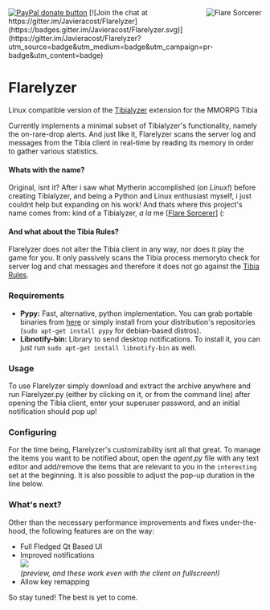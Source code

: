 <img align="right" src="http://i.imgur.com/Lgwgp5D.gif" alt="Flare Sorcerer">
<span class="badge-paypal"><a href="https://www.paypal.com/cgi-bin/webscr?cmd=_s-xclick&amp;hosted_button_id=XU6L3JCZGKHSG" title="Donate to this project using Paypal"><img src="https://img.shields.io/badge/paypal-donate-blue.svg" alt="PayPal donate button" /></a></span>
[![Join the chat at https://gitter.im/Javieracost/Flarelyzer](https://badges.gitter.im/Javieracost/Flarelyzer.svg)](https://gitter.im/Javieracost/Flarelyzer?utm_source=badge&utm_medium=badge&utm_campaign=pr-badge&utm_content=badge)

# Flarelyzer


Linux compatible version of the [Tibialyzer](https://github.com/Mytherin/Tibialyzer) extension for the MMORPG Tibia

Currently implements a minimal subset of Tibialyzer's functionality, namely the on-rare-drop alerts. And just like it, Flarelyzer scans the server log and messages from the Tibia client in real-time by reading its memory in order to gather various statistics.

#### Whats with the name?
Original, isnt it? After i saw what Mytherin accomplished (*_on Linux!_*) before creating Tibialyzer, and being a Python and Linux enthusiast myself, i just couldnt help but expanding on his work! And thats where this project's name comes from: kind of a Tibialyzer, _a la_ me [[Flare Sorcerer](http://www.tibia.com/community/?subtopic=characters&name=Flare+Sorcerer)] (:

#### And what about the Tibia Rules?
Flarelyzer does not alter the Tibia client in any way, nor does it play the game for you. It only passively scans the Tibia process memoryto check for server log and chat messages and therefore it does not go against the [Tibia Rules](.tibia.com/support/?subtopic=tibiarules&rule=3b).

### Requirements
* __Pypy:__
    Fast, alternative, python implementation. You can grab portable binaries from [here](github.com/squeaky-pl/portable-pypy#latest-python-27-release) or simply install from your distribution's repositories (`sudo apt-get install pypy` for debian-based distros).
* __Libnotify-bin:__
    Library to send desktop notifications.  To install it, you can just run `sudo apt-get install libnotify-bin` as well.

### Usage
To use Flarelyzer simply download and extract the archive anywhere and run Flarelyzer.py (either by clicking on it, or from the command line) after opening the Tibia client, enter your superuser password, and an initial notification should pop up!

### Configuring
For the time being, Flarelyzer's customizability isnt all that great. To manage the items you want to be notified about, open the _agent.py_ file with any text editor and add/remove the items that are relevant to you in the `interesting` set at the beginning. It is also possible to adjust the pop-up duration in the line below.

### What's next?
Other than the necessary performance improvements and fixes under-the-hood, the following features are on the way:
* Full Fledged Qt Based UI
* Improved notifications<br>
  <img src="http://i.imgur.com/jJtMJjE.jpg"><br>
  _(preview, and these work even with the client on fullscreen!)_
* Allow key remapping

So stay tuned! The best is yet to come.
